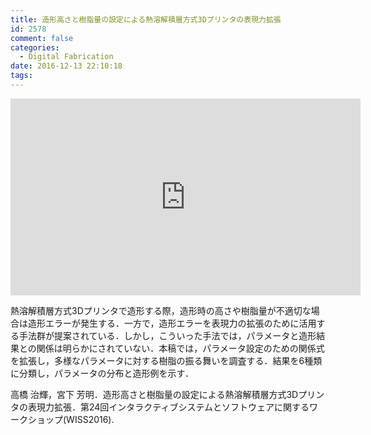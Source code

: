 ```yaml
---
title: 造形高さと樹脂量の設定による熱溶解積層方式3Dプリンタの表現力拡張
id: 2578
comment: false
categories:
  - Digital Fabrication
date: 2016-12-13 22:10:18
tags:
---
```



<iframe width="560" height="315" src="https://www.youtube.com/embed/926KP1Z8-XQ" frameborder="0" allowfullscreen></iframe>


<!--more-->

熱溶解積層方式3Dプリンタで造形する際，造形時の高さや樹脂量が不適切な場合は造形エラーが発生する．一方で，造形エラーを表現力の拡張のために活用する手法群が提案されている．しかし，こういった手法では，パラメータと造形結果との関係は明らかにされていない．本稿では，パラメータ設定のための関係式を拡張し，多様なパラメータに対する樹脂の振る舞いを調査する．結果を6種類に分類し，パラメータの分布と造形例を示す．

高橋 治輝，宮下 芳明．造形高さと樹脂量の設定による熱溶解積層方式3Dプリンタの表現力拡張．第24回インタラクティブシステムとソフトウェアに関するワークショップ(WISS2016).
